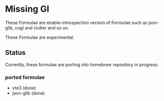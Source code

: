 Missing GI
===

These Formulae are enable-introspection version of Formulae such as json-glib, cogl and clutter and so on.

These Formulae are experimental.

## Status

Currently, these formulae are porting into homebrew repository in progress.

### ported formulae

* vte3 (done) 
* json-glib (done)
